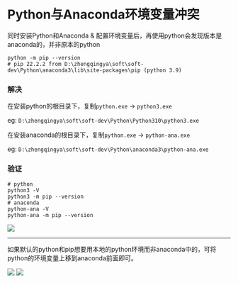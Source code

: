 # Python与Anaconda环境变量冲突

同时安装Python和Anaconda & 配置环境变量后，再使用python会发现版本是anaconda的，并非原本的python

```shell
python -m pip --version
# pip 22.2.2 from D:\zhengqingya\soft\soft-dev\Python\anaconda3\lib\site-packages\pip (python 3.9)
```

### 解决

在安装python的根目录下，复制`python.exe` -> `python3.exe`

eg: `D:\zhengqingya\soft\soft-dev\Python\Python310\python3.exe`

在安装anaconda的根目录下，复制`python.exe` -> `python-ana.exe`

eg: `D:\zhengqingya\soft\soft-dev\Python\anaconda3\python-ana.exe`

### 验证

```shell
# python
python3 -V
python3 -m pip --version
# anaconda
python-ana -V
python-ana -m pip --version
```

![](images/python-anaconda-v.png)

---

如果默认的python和pip想要用本地的python环境而非anaconda中的，可将python的环境变量上移到anaconda前面即可。

![](images/python-anaconda-path.png)
![](images/python-anaconda-path-v.png)
